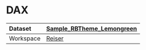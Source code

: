 



# DAX

|Dataset|[Sample_RBTheme_Lemongreen](./../Sample_RBTheme_Lemongreen.md)|
| :--- | :--- |
|Workspace|[Reiser](../../Workspaces/Reiser.md)|
